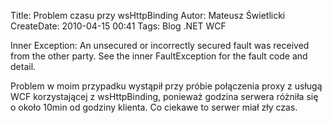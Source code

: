 Title: Problem czasu przy wsHttpBinding
Autor: Mateusz Świetlicki
CreateDate: 2010-04-15 00:41
Tags: 	Blog
		.NET
		WCF

Inner Exception: An unsecured or incorrectly secured fault was received from the other party. See the inner FaultException for the fault code and detail.

Problem w moim przypadku wystąpił przy próbie połączenia proxy z usługą WCF korzystającej z wsHttpBinding, ponieważ godzina serwera różniła się o około 10min od godziny klienta. Co ciekawe to serwer miał zły czas.